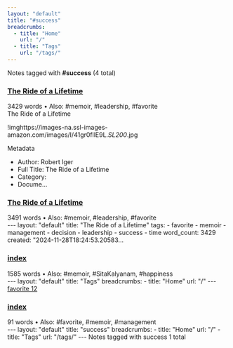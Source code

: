 ```yaml
---
layout: "default"
title: "#success"
breadcrumbs:
  - title: "Home"
    url: "/"
  - title: "Tags"
    url: "/tags/"
---
```

Notes tagged with **#success** (4 total)

<div class="note-grid">

<div class="note-card">
    <h3><a href="highlights/books/the-ride-of-a-lifetime/">The Ride of a Lifetime</a></h3>
    <div class="note-meta">
        3429 words
        • Also: #memoir, #leadership, #favorite
    </div>
    <div class="note-excerpt">The Ride of a Lifetime

!imghttps://images-na.ssl-images-amazon.com/images/I/41gr0fllE9L._SL200_.jpg

 Metadata

- Author: Robert Iger
- Full Title: The Ride of a Lifetime
- Category:
- Docume...</div>
</div>

<div class="note-card">
    <h3><a href="docs/highlights/books/the-ride-of-a-lifetime/index/">The Ride of a Lifetime</a></h3>
    <div class="note-meta">
        3491 words
        • Also: #memoir, #leadership, #favorite
    </div>
    <div class="note-excerpt">---
layout: "default"
title: "The Ride of a Lifetime"
tags:
  - favorite
  - memoir
  - management
  - decision
  - leadership
  - success
  - time
word_count: 3429
created: "2024-11-28T18:24:53.20583...</div>
</div>

<div class="note-card">
    <h3><a href="docs/tags/index/">index</a></h3>
    <div class="note-meta">
        1585 words
        • Also: #memoir, #SitaKalyanam, #happiness
    </div>
    <div class="note-excerpt">---
layout: "default"
title: "Tags"
breadcrumbs:
  - title: "Home"
    url: "/"
---
<div class="tag-cloud">
<a href="favorite/" class="tag" style="--tag-weight: 1.0">favorite 12</a>
<a href="progra...</div>
</div>

<div class="note-card">
    <h3><a href="docs/tags/success/index/">index</a></h3>
    <div class="note-meta">
        91 words
        • Also: #favorite, #memoir, #management
    </div>
    <div class="note-excerpt">---
layout: "default"
title: "success"
breadcrumbs:
  - title: "Home"
    url: "/"
  - title: "Tags"
    url: "/tags/"
---
Notes tagged with success 1 total

<div class="note-grid">

<div clas...</div>
</div>
</div>